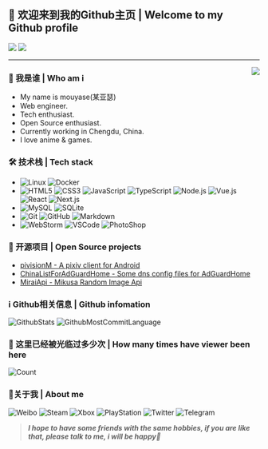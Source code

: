 ## 👋 欢迎来到我的Github主页 | Welcome to my Github profile

![](https://img.shields.io/github/followers/mouyase?style=social)
![](https://img.shields.io/github/stars/mouyase?style=social)

---
<img align="right" src="https://cdn.jsdelivr.net/gh/mouyase/mouyase@master/image/cover.jpg" />

### 🥰 我是谁 | Who am i

- My name is mouyase(某亚瑟)
- Web engineer.
- Tech enthusiast.
- Open Source enthusiast.
- Currently working in Chengdu, China.
- I love anime & games.

### 🛠 技术栈 | Tech stack

- ![Linux](https://img.shields.io/badge/Linux-green?style=flat&logo=Linux&logoColor=FCC624)
![Docker](https://img.shields.io/badge/Docker-333333?style=flat&logo=docker&logoColor=2496ED)
- ![HTML5](https://img.shields.io/badge/HTML5-333333?style=flat&logo=HTML5&logoColor=E34F26)
![CSS3](https://img.shields.io/badge/CSS3-333333?style=flat&logo=CSS3&logoColor=1572B6)
![JavaScript](https://img.shields.io/badge/JavaScript-333333?style=flat&logo=javascript&logoColor=F7DF1E)
![TypeScript](https://img.shields.io/badge/TypeScript-333333?style=flat&logo=typescript&logoColor=3178C6)
![Node.js](https://img.shields.io/badge/Node.js-333333?style=flat&logo=node.js&logoColor=339933)
![Vue.js](https://img.shields.io/badge/VueJS-333333?style=flat&logo=Vue.js&logoColor=4FC08D)
![React](https://img.shields.io/badge/React-333333?style=flat&logo=React&logoColor=61DAFB)
![Next.js](https://img.shields.io/badge/Next.js-333333?style=flat&logo=Next.js&logoColor=000000)
- ![MySQL](https://img.shields.io/badge/MySQL-333333?style=flat&logo=mysql&logoColor=4479A1)
![SQLite](https://img.shields.io/badge/SQLite-333333?style=flat&logo=sqlite&logoColor=003B57)
- ![Git](https://img.shields.io/badge/Git-333333?style=flat&logo=git&logoColor=F05032)
![GitHub](https://img.shields.io/badge/GitHub-333333?style=flat&logo=github&logoColor=81717)
![Markdown](https://img.shields.io/badge/Markdown-333333?style=flat&logo=markdown&logoColor=000000)
- ![WebStorm](https://img.shields.io/badge/WebStorm-333333?style=flat&logo=WebStorm&logoColor=000000)
![VSCode](https://img.shields.io/badge/VSCode-333333?style=flat&logo=visualstudiocode&logoColor=007ACC)
![PhotoShop](https://img.shields.io/badge/PhotoShop-333333?style=flat&logo=adobephotoshop&logoColor=31A8FF)

### 📂 开源项目 | Open Source projects
- [pivisionM - A pixiv client for Android](https://github.com/mouyase/pivisionM)
- [ChinaListForAdGuardHome - Some dns config files for AdGuardHome](https://github.com/mouyase/ChinaListForAdGuardHome)
- [MiraiApi - Mikusa Random Image Api](https://github.com/mouyase/MiraiApi)

### ℹ️ Github相关信息 | Github infomation

![GithubStats](https://github-profile-summary-cards.vercel.app/api/cards/stats?username=mouyase&theme=github)
![GithubMostCommitLanguage](https://github-profile-summary-cards.vercel.app/api/cards/most-commit-language?username=mouyase&theme=github)

### 🔢 这里已经被光临过多少次 | How many times have viewer been here
![Count](https://count.getloli.com/get/@mouyase?theme=gelbooru)

### 💖关于我 | About me
![Weibo](https://img.shields.io/badge/Weibo-mouyase-333333?style=flat&logo=sinaweibo&logoColor=E6162D)
![Steam](https://img.shields.io/badge/Steam-mouyase-333333?style=flat&logo=steam&logoColor=000000)
![Xbox](https://img.shields.io/badge/Xbox-mouyase-333333?style=flat&logo=xbox&logoColor=107C10)
![PlayStation](https://img.shields.io/badge/PlayStation-mouyase__hk-333333?style=flat&logo=playstation&logoColor=003791)
![Twitter](https://img.shields.io/badge/Twitter-mouyase-333333?style=flat&logo=twitter&logoColor=1DA1F2)
![Telegram](https://img.shields.io/badge/Telegram-mouyase-333333?style=flat&logo=telegram&logoColor=26A5E4)

> ***I hope to have some friends with the same hobbies, if you are like that, please talk to me, i will be happy🥳***
